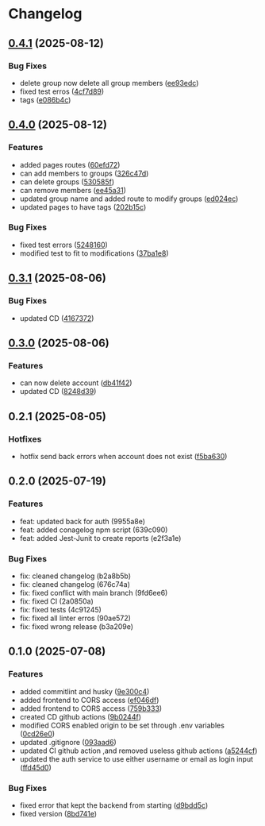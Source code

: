 # Changelog

## [0.4.1](https://github.com/LBROCHARD/racine/compare/0.4.0...0.4.1) (2025-08-12)

### Bug Fixes

* delete group now delete all group members ([ee93edc](https://github.com/LBROCHARD/racine/commit/ee93edce3f25160a039476a8feb0f06531f2c660))
* fixed test erros ([4cf7d89](https://github.com/LBROCHARD/racine/commit/4cf7d8927a593b673ac1f5bc6ad611d7b0a6bcfe))
* tags ([e086b4c](https://github.com/LBROCHARD/racine/commit/e086b4c551fbbdc22ac8694d8070e3b60e9ecdff))

## [0.4.0](https://github.com/LBROCHARD/racine/compare/0.3.1...0.4.0) (2025-08-12)

### Features

* added pages routes ([60efd72](https://github.com/LBROCHARD/racine/commit/60efd7208c8705560b89831c8be9364612bae2e2))
* can add members to groups ([326c47d](https://github.com/LBROCHARD/racine/commit/326c47d2ddee891d31ddc51a60fe79adc7fdccce))
* can delete groups ([530585f](https://github.com/LBROCHARD/racine/commit/530585ff8307b8c96230dfc5c4255ca91590f136))
* can remove members ([ee45a31](https://github.com/LBROCHARD/racine/commit/ee45a3179ecac7eb77792a818c68bf3ca194147c))
* updated group name and added route to modify groups ([ed024ec](https://github.com/LBROCHARD/racine/commit/ed024ec0190ece0f9a69a3f43e9f830685c76c47))
* updated pages to have tags ([202b15c](https://github.com/LBROCHARD/racine/commit/202b15c3a749ca556b3c0ef67bd768c2a6e21612))

### Bug Fixes

* fixed test errors ([5248160](https://github.com/LBROCHARD/racine/commit/52481602958f406d4c7d201f76b4237310e08be0))
* modified test to fit to modifications ([37ba1e8](https://github.com/LBROCHARD/racine/commit/37ba1e86db333f5e1b230e32bca20a8b12cb74f2))

## [0.3.1](https://github.com/LBROCHARD/racine/compare/0.3.0...0.3.1) (2025-08-06)

### Bug Fixes

* updated CD ([4167372](https://github.com/LBROCHARD/racine/commit/41673726e76b4a3800425b1642d4176d5ea9196e))

## [0.3.0](https://github.com/LBROCHARD/racine/compare/0.2.1...0.3.0) (2025-08-06)

### Features

* can now delete account ([db41f42](https://github.com/LBROCHARD/racine/commit/db41f42d394e2685561b07dc7425447eb798e75e))
* updated CD ([8248d39](https://github.com/LBROCHARD/racine/commit/8248d39e5037400f1ae46ef38777537ffc3ebe3b))

## 0.2.1 (2025-08-05)

### Hotfixes

* hotfix send back errors when account does not exist ([f5ba630](https://github.com/LBROCHARD/racine/pull/19/commits/f5ba63072bb1733caf15d853a19d7b3e0c6264d1))


## 0.2.0 (2025-07-19)

### Features

* feat: updated back for auth (9955a8e)
* feat: added conagelog npm script (639c090)
* feat: added Jest-Junit to create reports (e2f3a1e)


### Bug Fixes

* fix: cleaned changelog (b2a8b5b)
* fix: cleaned changelog (676c74a)
* fix: fixed conflict with main branch (9fd6ee6)
* fix: fixed CI (2a0850a)
* fix: fixed tests (4c91245)
* fix: fixed all linter erros (90ae572)
* fix: fixed wrong release (b3a209e)



## 0.1.0 (2025-07-08)

### Features

* added commitlint and husky ([9e300c4](https://github.com/LBROCHARD/racine/commit/9e300c42de4027e82d9451d70242de274f8b40c5))
* added frontend to CORS access ([ef046df](https://github.com/LBROCHARD/racine/commit/ef046dfe86a1a98de3eddaf69ef8ff9a90c29bed))
* added frontend to CORS access ([759b333](https://github.com/LBROCHARD/racine/commit/759b333b3d373e7c466952f629176f5b1b81151d))
* created CD github actions ([9b0244f](https://github.com/LBROCHARD/racine/commit/9b0244fb0503a984048df38fc03fb3b2ff4dac24))
* modified CORS enabled origin to be set through .env variables ([0cd26e0](https://github.com/LBROCHARD/racine/commit/0cd26e0499e85c462e1fec8c3903dac93595316b))
* updated .gitignore ([093aad6](https://github.com/LBROCHARD/racine/commit/093aad64880206b9bd47ab296a81fb61ce702196))
* updated CI github action ,and removed useless github actions ([a5244cf](https://github.com/LBROCHARD/racine/commit/a5244cfb34eeed57d081747aa8831bde4a1a2c54))
* updated the auth service to use either username or email as login input ([ffd45d0](https://github.com/LBROCHARD/racine/commit/ffd45d08bed49edd709098e47ee111c84bc21bb0))

### Bug Fixes

* fixed error that kept the backend from starting ([d9bdd5c](https://github.com/LBROCHARD/racine/commit/d9bdd5c0e58b2013b1156a3cc52bbe81d9b7d82d))
* fixed version ([8bd741e](https://github.com/LBROCHARD/racine/commit/8bd741e5a3fdd0aa792fe197efbfc24aae12fedd))
